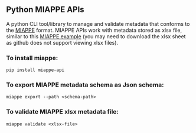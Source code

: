 ## Python MIAPPE APIs

A python CLI tool/library to manage and validate metadata that conforms to the [MIAPPE](https://www.miappe.org/)
format. MIAPPE APIs work with metadata stored as xlsx file, similar to this
[MIAPPE example](https://github.com/MIAPPE/MIAPPE/blob/master/MIAPPE_Checklist-Data-Model-v1.1/MIAPPE_templates/MIAPPEv1.1_training_spreadsheet.xlsx)
(you may need to download the xlsx sheet as github does not support viewing xlsx files). 

### To install miappe: 
```commandline
pip install miappe-api
```

### To export MIAPPE metadata schema as Json schema:
```commandline
miappe export --path <schema-path>
```

### To validate MIAPPE xlsx metadata file: 
```commandline
miappe validate <xlsx-file>
```